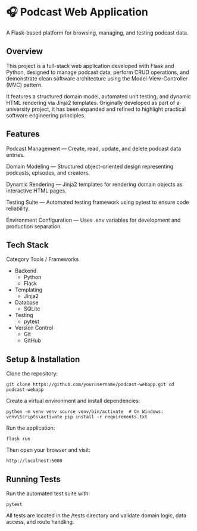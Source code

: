 # 🎧 Podcast Web Application

A Flask-based platform for browsing, managing, and testing podcast data.

## Overview

This project is a full-stack web application developed with Flask and Python, designed to manage podcast data, perform CRUD operations, and demonstrate clean software architecture using the Model-View-Controller (MVC) pattern.

It features a structured domain model, automated unit testing, and dynamic HTML rendering via Jinja2 templates. Originally developed as part of a university project, it has been expanded and refined to highlight practical software engineering principles.

## Features

Podcast Management — Create, read, update, and delete podcast data entries.

Domain Modeling — Structured object-oriented design representing podcasts, episodes, and creators.

Dynamic Rendering — Jinja2 templates for rendering domain objects as interactive HTML pages.

Testing Suite — Automated testing framework using pytest to ensure code reliability.

Environment Configuration — Uses .env variables for development and production separation.

## Tech Stack
Category	Tools / Frameworks
- Backend
  -   Python
  -   Flask
- Templating
  -   Jinja2
- Database
  -   SQLite
- Testing
  -   pytest
- Version Control
  -   Git
  -   GitHub

## Setup & Installation

Clone the repository:

`git clone https://github.com/yourusername/podcast-webapp.git
cd podcast-webapp`

Create a virtual environment and install dependencies:

`python -m venv venv
source venv/bin/activate  # On Windows: venv\Scripts\activate
pip install -r requirements.txt
`

Run the application:

`flask run
`

Then open your browser and visit:

`http://localhost:5000`

## Running Tests

Run the automated test suite with:

`pytest`


All tests are located in the /tests directory and validate domain logic, data access, and route handling.
